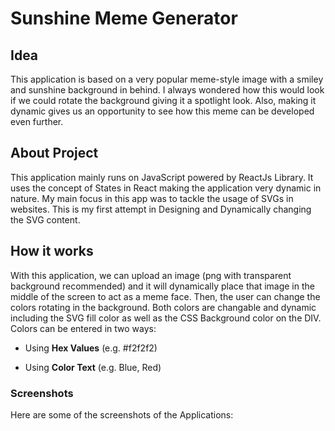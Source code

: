 # Sunshine Meme Generator

## Idea

This application is based on a very popular meme-style image with a smiley and sunshine background in behind. I always wondered how this would look if we could rotate the background giving it a spotlight look. Also, making it dynamic gives us an opportunity to see how this meme can be developed even further.

## About Project

This application mainly runs on JavaScript powered by ReactJs Library. It uses the concept of States in React making the application very dynamic in nature. My main focus in this app was to tackle the usage of SVGs in websites. This is my first attempt in Designing and Dynamically changing the SVG content.

## How it works

With this application, we can upload an image (png with transparent background recommended) and it will dynamically place that image in the middle of the screen to act as a meme face. Then, the user can change the colors rotating in the background. Both colors are changable and dynamic including the SVG fill color as well as the CSS Background color on the DIV. Colors can be entered in two ways: <br>

- Using **Hex Values** (e.g. #f2f2f2)

- Using **Color Text** (e.g. Blue, Red)


### Screenshots

Here are some of the screenshots of the Applications: 


